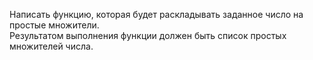 Написать функцию, которая будет раскладывать заданное число на простые множители.  
Результатом выполнения функции должен быть список простых множителей числа.
